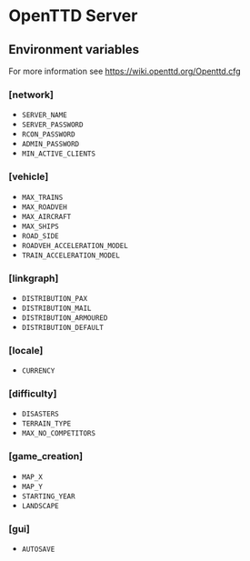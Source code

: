 # OpenTTD Server

## Environment variables

For more information see https://wiki.openttd.org/Openttd.cfg

### [network]
* `SERVER_NAME`
* `SERVER_PASSWORD`
* `RCON_PASSWORD`
* `ADMIN_PASSWORD`
* `MIN_ACTIVE_CLIENTS`

### [vehicle]
* `MAX_TRAINS`
* `MAX_ROADVEH`
* `MAX_AIRCRAFT`
* `MAX_SHIPS`
* `ROAD_SIDE`
* `ROADVEH_ACCELERATION_MODEL`
* `TRAIN_ACCELERATION_MODEL`

### [linkgraph]
* `DISTRIBUTION_PAX`
* `DISTRIBUTION_MAIL`
* `DISTRIBUTION_ARMOURED`
* `DISTRIBUTION_DEFAULT`

### [locale]
* `CURRENCY`

### [difficulty]
* `DISASTERS`
* `TERRAIN_TYPE`
* `MAX_NO_COMPETITORS`

### [game_creation]
* `MAP_X`
* `MAP_Y`
* `STARTING_YEAR`
* `LANDSCAPE`

### [gui]
* `AUTOSAVE`
